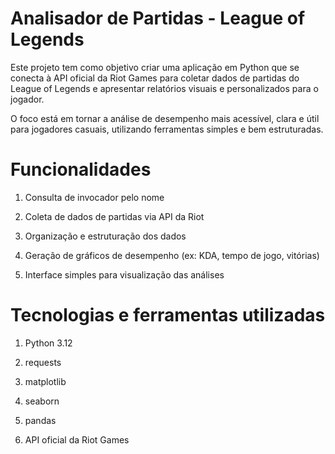 # Analisador de Partidas - League of Legends

Este projeto tem como objetivo criar uma aplicação em Python que se conecta à API oficial da Riot Games para coletar dados de partidas do League of Legends e apresentar relatórios visuais e personalizados para o jogador.

O foco está em tornar a análise de desempenho mais acessível, clara e útil para jogadores casuais, utilizando ferramentas simples e bem estruturadas.

# Funcionalidades

1. Consulta de invocador pelo nome

2. Coleta de dados de partidas via API da Riot

3. Organização e estruturação dos dados

4. Geração de gráficos de desempenho (ex: KDA, tempo de jogo, vitórias)

5. Interface simples para visualização das análises

# Tecnologias e ferramentas utilizadas

1. Python 3.12

2. requests

3. matplotlib

4. seaborn

5. pandas

6. API oficial da Riot Games